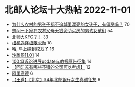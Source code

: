 # 北邮人论坛十大热帖 2022-11-01

- [为什么农村的男孩子都不追城里漂亮的女孩子，有偏见吗？](https://bbs.byr.cn/article/Feeling/3195018) 70
- [想问一下家在农村父母无钱资助买房的男孩女孩们](https://bbs.byr.cn/article/Talking/6369228) 54
- [北师大KFC？！](https://bbs.byr.cn/article/BNU/15805) 33
- [相机选择极限求助](https://bbs.byr.cn/article/Photo/274136) 18
- [哈, 早上碰到校友了](https://bbs.byr.cn/article/AutoMotor/129186) 16
- [沙雕图11.01](https://bbs.byr.cn/article/Picture/3332130) 14
- [10043诉讼进展update与教授原告征集](https://bbs.byr.cn/article/GoAbroad/382701) 14
- [【回江苏有哪些不错的公司可以考虑】](https://bbs.byr.cn/article/Job/2174140) 12
- [阿里高德](https://bbs.byr.cn/article/WorkLife/1192705) 6
- [【王道】【北京】94年北邮银行女生真诚征友](https://bbs.byr.cn/article/Friends/2032310) 6


